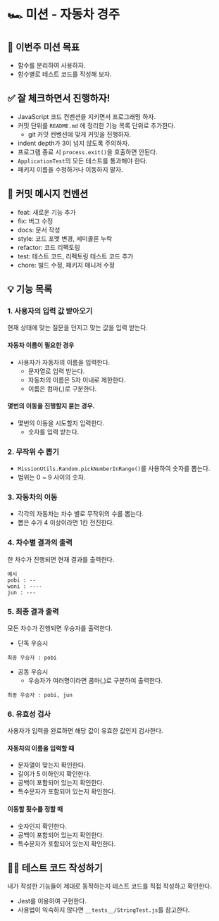 # 🏎️ 미션 - 자동차 경주

## 🏁 이번주 미션 목표

- 함수를 분리하여 사용하자.
- 함수별로 테스트 코드를 작성해 보자.

## ✅ 잘 체크하면서 진행하자!

- JavaScript 코드 컨벤션을 지키면서 프로그래밍 하자.
- 커밋 단위를 `README.md` 에 정리한 기능 목록 단위로 추가한다.
  - git 커밋 컨벤션에 맞게 커밋을 진행하자.
- indent depth가 3이 넘지 않도록 주의하자.
- 프로그램 종료 시 `process.exit()`을 호출하면 안된다.
- `ApplicationTest`의 모든 테스트를 통과해야 한다.
- 패키지 이름을 수정하거나 이동하지 말자.

## 📝 커밋 메시지 컨벤션

- feat: 새로운 기능 추가
- fix: 버그 수정
- docs: 문서 작성
- style: 코드 포멧 변경, 세미콜론 누락
- refactor: 코드 리펙토링
- test: 테스트 코드, 리펙토링 테스트 코드 추가
- chore: 빌드 수정, 패키지 매니저 수정

## 💡 기능 목록

### 1. 사용자의 입력 값 받아오기

현재 상태에 맞는 질문을 던지고 맞는 값을 입력 받는다.

#### 자동차 이름이 필요한 경우

- 사용자가 자동차의 이름을 입력한다.
  - 문자열로 입력 받는다.
  - 자동차의 이름은 5자 이내로 제한한다.
  - 이름은 컴마(,)로 구분한다.

#### 몇번의 이동을 진행할지 묻는 경우.

- 몇번의 이동을 시도할지 입력한다.
  - 숫자를 입력 받는다.

### 2. 무작위 수 뽑기

- `MissionUtils.Random.pickNumberInRange()`를 사용하여 숫자를 뽑는다.
- 범위는 0 ~ 9 사이의 숫자.

### 3. 자동차의 이동

- 각각의 자동차는 차수 별로 무작위의 수를 뽑는다.
- 뽑은 수가 4 이상이라면 1칸 전진한다.

### 4. 차수별 결과의 출력

한 차수가 진행되면 현재 결과를 출력한다.

```
예시
pobi : --
woni : ----
jun : ---
```

### 5. 최종 결과 출력

모든 차수가 진행되면 우승자를 출력한다.

- 단독 우승시

```
최종 우승자 : pobi
```

- 공동 우승시
  - 우승자가 여러명이라면 콤마(,)로 구분하여 출력한다.

```
최종 우승자 : pobi, jun
```

### 6. 유효성 검사

사용자가 입력을 완료하면 해당 값이 유효한 값인지 검사한다.

#### 자동차의 이름을 입력할 때

- 문자열이 맞는지 확인한다.
- 길이가 5 이하인지 확인한다.
- 공백이 포함되어 있는지 확인한다.
- 특수문자가 포함되어 있는지 확인한다.

#### 이동할 횟수를 정할 때

- 숫자인지 확인한다.
- 공백이 포함되어 있는지 확인한다.
- 특수문자가 포함되어 있는지 확인한다.

## 🧑‍🔧 테스트 코드 작성하기

내가 작성한 기능들이 제대로 동작하는지 테스트 코드를 직접 작성하고 확인한다.

- Jest를 이용하여 구현한다.
- 사용법이 익숙하지 않다면 `__tests__/StringTest.js`를 참고한다.
